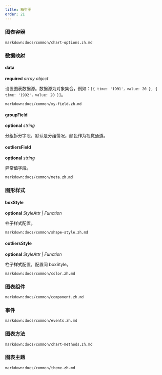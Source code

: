 ```yaml
---
title: 箱型图
order: 21
---
```


### 图表容器

`markdown:docs/common/chart-options.zh.md`

### 数据映射

#### data

<description>**required** _array object_</description>

设置图表数据源。数据源为对象集合，例如：`[{ time: '1991'，value: 20 }, { time: '1992'，value: 20 }]`。

`markdown:docs/common/xy-field.zh.md`

#### groupField

<description>**optional** _string_</description>

分组拆分字段，默认是分组情况，颜色作为视觉通道。

#### outliersField

<description>**optional** _string_</description>

异常值字段。

`markdown:docs/common/meta.zh.md`

### 图形样式

#### boxStyle

<description>**optional** _StyleAttr | Function_</description>

柱子样式配置。

`markdown:docs/common/shape-style.zh.md`

#### outliersStyle

<description>**optional** _StyleAttr | Function_</description>

柱子样式配置，配置同 boxStyle。

`markdown:docs/common/color.zh.md`

### 图表组件

`markdown:docs/common/component.zh.md`

### 事件

`markdown:docs/common/events.zh.md`

### 图表方法

`markdown:docs/common/chart-methods.zh.md`



### 图表主题

`markdown:docs/common/theme.zh.md`
